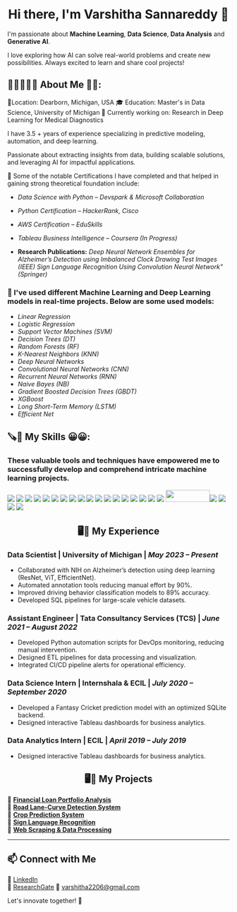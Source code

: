  <h1 align = "center"> Hi there, I'm Varshitha Sannareddy 👋</h1>

I'm  passionate about __Machine Learning__, __Data Science__, __Data Analysis__ and __Generative AI__. 

I love exploring how AI can solve real-world problems and create new possibilities. Always excited to learn and share cool projects!

<h2> 🚀👨‍🎓🙋‍♂️ About Me 💼🎒: </h2>
📍Location: Dearborn, Michigan, USA
🎓 Education: Master's in Data Science, University of Michigan
💼 Currently working on: Research in Deep Learning for Medical Diagnostics

I have 3.5 + years of experience specializing in predictive modeling, automation, and deep learning.

Passionate about extracting insights from data, building scalable solutions, and leveraging AI for impactful applications. 


🔭 Some of the notable Certifications I have completed and that helped in gaining strong theoretical foundation include: 
* *Data Science with Python – Devspark & Microsoft Collaboration*
* *Python Certification – HackerRank, Cisco*
* *AWS Certification – EduSkills*
* *Tableau Business Intelligence – Coursera (In Progress)*

* **Research Publications:**
    *Deep Neural Network Ensembles for Alzheimer’s Detection using Imbalanced Clock Drawing Test Images (IEEE)*
    *Sign Language Recognition Using Convolution Neural Network" (Springer)*


<h3>🔭 I've used different Machine Learning and Deep Learning models in real-time projects. Below are some used models: </h3>

* *Linear Regression*
* *Logistic Regression*
* *Support Vector Machines (SVM)*
* *Decision Trees (DT)*
* *Random Forests (RF)*
* *K-Nearest Neighbors (KNN)*
* *Deep Neural Networks*
* *Convolutional Neural Networks (CNN)*
* *Recurrent Neural Networks (RNN)*
* *Naive Bayes (NB)*
* *Gradient Boosted Decision Trees (GBDT)*
* *XGBoost*
* *Long Short-Term Memory (LSTM)*
* *Efficient Net*


<h2>🪚🔧 My Skills 😀😀:</h2>

<h3 > These valuable tools and techniques have empowered me to successfully develop and comprehend intricate machine learning projects. </h3>

[![](https://img.shields.io/badge/Python-FFD43B?style=for-the-badge&logo=python&logoColor=darkgreen)](https://www.python.org)  [![](https://img.shields.io/badge/TensorFlow-FF6F00?style=for-the-badge&logo=TensorFlow&logoColor=white)](https://www.tensorflow.org) [![](https://img.shields.io/badge/scikit_learn-F7931E?style=for-the-badge&logo=scikit-learn&logoColor=white)](https://scikit-learn.org/stable/) [![](https://img.shields.io/badge/SciPy-654FF0?style=for-the-badge&logo=SciPy&logoColor=white)](https://www.scipy.org) [![](https://img.shields.io/badge/Numpy-777BB4?style=for-the-badge&logo=numpy&logoColor=white)](https://numpy.org) [![](https://img.shields.io/badge/Pandas-2C2D72?style=for-the-badge&logo=pandas&logoColor=white)](https://pandas.pydata.org)  [![](https://img.shields.io/badge/Plotly-239120?style=for-the-badge&logo=plotly&logoColor=white)](https://plotly.com)   [![](https://img.shields.io/badge/PyTorch-EE4C2C?style=for-the-badge&logo=PyTorch&logoColor=white)](https://pytorch.org) [<img src = "https://img.shields.io/badge/MongoDB-4EA94B?style=for-the-badge&logo=mongodb&logoColor=white"/>](https://www.mongodb.com/) [![](https://img.shields.io/badge/R-276DC3?style=for-the-badge&logo=r&logoColor=white)](https://www.r-project.org)   [![](https://img.shields.io/badge/json-5E5C5C?style=for-the-badge&logo=json&logoColor=white)](https://www.json.org/json-en.html) [![](https://img.shields.io/badge/Tableau-E97627?style=for-the-badge&logo=Tableau&logoColor=white)](https://www.tableau.com) [![](https://img.shields.io/badge/C-00599C?style=for-the-badge&logo=c&logoColor=white)](https://www.cprogramming.com) [![](https://img.shields.io/badge/Keras-D00000?style=for-the-badge&logo=Keras&logoColor=white)](https://keras.io) [![](https://img.shields.io/badge/MySQL-00000F?style=for-the-badge&logo=mysql&logoColor=white)](https://www.mysql.com) [![](https://img.shields.io/badge/conda-342B029.svg?&style=for-the-badge&logo=anaconda&logoColor=white)](https://www.anaconda.com) [![](https://img.shields.io/badge/PowerBI-F2C811?style=for-the-badge&logo=Power%20BI&logoColor=white)](https://powerbi.microsoft.com/en-us/) [![](https://img.shields.io/badge/Colab-F9AB00?style=for-the-badge&logo=googlecolab&color=525252)](https://colab.research.google.com) [<img src = "https://img.shields.io/badge/SQLite-07405E?style=for-the-badge&logo=sqlite&logoColor=white" width = "100" height = "27.5"/>](https://www.sqlite.org/index.html)[![](https://img.shields.io/badge/LaTeX-47A141?style=for-the-badge&logo=LaTeX&logoColor=white)](https://www.latex-project.org) [![](https://img.shields.io/badge/Microsoft_Excel-217346?style=for-the-badge&logo=microsoft-excel&logoColor=white)](https://www.microsoft.com/en-us/microsoft-365/excel) [![](https://img.shields.io/badge/Microsoft_PowerPoint-B7472A?style=for-the-badge&logo=microsoft-powerpoint&logoColor=white)](https://www.microsoft.com/en-us/microsoft-365/powerpoint) [![](https://img.shields.io/badge/Microsoft_Office-D83B01?style=for-the-badge&logo=microsoft-office&logoColor=white)](https://www.office.com)


<h2 align = "center"> 🖥💼 My Experience </h2> 

### **Data Scientist** | University of Michigan | *May 2023 – Present*  
- Collaborated with NIH on Alzheimer’s detection using deep learning (ResNet, ViT, EfficientNet).  
- Automated annotation tools reducing manual effort by 90%.  
- Improved driving behavior classification models to 89% accuracy.  
- Developed SQL pipelines for large-scale vehicle datasets.  

### **Assistant Engineer** | Tata Consultancy Services (TCS) | *June 2021 – August 2022*  
- Developed Python automation scripts for DevOps monitoring, reducing manual intervention.  
- Designed ETL pipelines for data processing and visualization.  
- Integrated CI/CD pipeline alerts for operational efficiency.  

### **Data Science Intern** | Internshala & ECIL | *July 2020 – September 2020*  
- Developed a Fantasy Cricket prediction model with an optimized SQLite backend.  
- Designed interactive Tableau dashboards for business analytics.

### **Data Analytics Intern** | ECIL | *April 2019 – July 2019*   
- Designed interactive Tableau dashboards for business analytics.


<h2 align = "center"> 🖥📂 My Projects </h2> 

🔹 **[Financial Loan Portfolio Analysis](https://github.com/varshitha4046/Financial-Loan-Portfolio-Analysis)**  
🔹 **[Road Lane-Curve Detection System](https://github.com/varshitha4046/Road-Lane-Curve-Detection-System)**  
🔹 **[Crop Prediction System](https://github.com/varshitha4046/Crop-Prediction-System)**  
🔹 **[Sign Language Recognition](https://github.com/varshitha4046/Sign-Language-recognition)**  
🔹 **[Web Scraping & Data Processing](https://github.com/varshitha4046/Web-Scraping-Data-Processing)**  

---

## 📫 Connect with Me
🔗 [LinkedIn](https://www.linkedin.com/in/varshitha-sannareddy/)  
🔬 [ResearchGate](https://www.researchgate.net/profile/Varshitha-Sannareddy/research)
📩 varshitha2206@gmail.com  

Let's innovate together! 🚀
